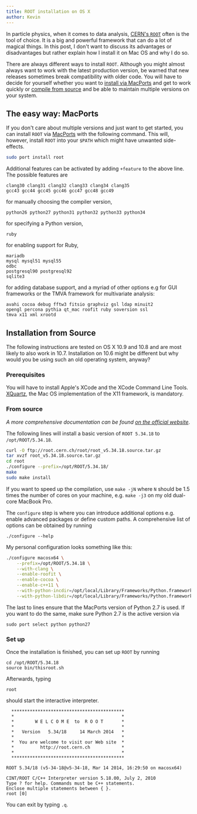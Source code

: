 ```yaml
---
title: ROOT installation on OS X
author: Kevin
---
```



In particle physics, when it comes to data analysis, [CERN's `ROOT`](http://root.cern.ch/) often is the tool of choice. It is a big and powerful framework that can do a lot of magical things. In this post, I don't want to discuss its advantages or disadvantages but rather explain how I install it on Mac OS and why I do so.

There are always different ways to install `ROOT`. Although you might almost always want to work with the latest production version, be warned that new releases sometimes break compatibility with older code. You will have to decide for yourself whether you want to [install via MacPorts](#the-easy-way-macports) and get to work quickly or [compile from source](#installation-from-source) and be able to maintain multiple versions on your system.

## The easy way: MacPorts
If you don't care about multiple versions and just want to get started, you can install `ROOT` via [MacPorts](http://www.macports.org/) with the following command. This will, however, install `ROOT` into your `$PATH` which might have unwanted side-effects.

```bash
sudo port install root
```

Additional features can be activated by adding `+feature` to the above line. The possible features are

```
clang30 clang31 clang32 clang33 clang34 clang35
gcc43 gcc44 gcc45 gcc46 gcc47 gcc48 gcc49
```
for manually choosing the compiler version,
```
python26 python27 python31 python32 python33 python34
```
for specifying a Python version,

```
ruby
```
for enabling support for Ruby,

```
mariadb
mysql mysql51 mysql55
odbc
postgresql90 postgresql92
sqlite3
```
for adding database support, and a myriad of other options e.g for GUI frameworks or the TMVA framework for multivariate analysis: 

```
avahi cocoa debug fftw3 fitsio graphviz gsl ldap minuit2
opengl percona pythia qt_mac roofit ruby soversion ssl
tmva x11 xml xrootd
```


## Installation from Source
The following instructions are tested on OS X 10.9 and 10.8 and are most likely to also work in 10.7. Installation on 10.6 might be different but why would you be using such an old operating system, anyway?

### Prerequisites
You will have to install Apple's XCode and the XCode Command Line Tools. [XQuartz](https://xquartz.macosforge.org/landing/), the Mac OS implementation of the X11 framework, is mandatory.

### From source
_A more comprehensive documentation can be found [on the official website](http://root.cern.ch/drupal/content/installing-root-source)_.

The following lines will install a basic version of `ROOT 5.34.18` to `/opt/ROOT/5.34.18`.

```bash
curl -O ftp://root.cern.ch/root/root_v5.34.18.source.tar.gz
tar xvzf root_v5.34.18.source.tar.gz
cd root
./configure --prefix=/opt/ROOT/5.34.18/
make
sudo make install
```

If you want to speed up the compilation, use `make -jN` where `N` should be 1.5 times the number of cores on your machine, e.g. `make -j3` on my old dual-core MacBook Pro.

The `configure` step is where you can introduce additional options e.g. enable advanced packages or define custom paths. A comprehensive list of options can be obtained by running

```
./configure --help
```

My personal configuration looks something like this:
```bash
./configure macosx64 \
    --prefix=/opt/ROOT/5.34.18 \
    --with-clang \
    --enable-roofit \
    --enable-cocoa \
    --enable-c++11 \
    --with-python-incdir=/opt/local/Library/Frameworks/Python.framework/Versions/2.7/include/python2.7/ \
    --with-python-libdir=/opt/local/Library/Frameworks/Python.framework/Versions/2.7/lib/
```
The last to lines ensure that the MacPorts version of Python 2.7 is used. If you want to do the same, make sure Python 2.7 is the active version via
```
sudo port select python python27
```

### Set up
Once the installation is finished, you can set up `ROOT` by running
```
cd /opt/ROOT/5.34.18
source bin/thisroot.sh
```

Afterwards, typing
```
root
```
should start the interactive interpreter.

```
  *******************************************
  *                                         *
  *        W E L C O M E  to  R O O T       *
  *                                         *
  *   Version   5.34/18     14 March 2014   *
  *                                         *
  *  You are welcome to visit our Web site  *
  *          http://root.cern.ch            *
  *                                         *
  *******************************************

ROOT 5.34/18 (v5-34-18@v5-34-18, Mar 14 2014, 16:29:50 on macosx64)

CINT/ROOT C/C++ Interpreter version 5.18.00, July 2, 2010
Type ? for help. Commands must be C++ statements.
Enclose multiple statements between { }.
root [0]
```

You can exit by typing `.q`.

